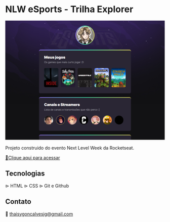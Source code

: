 # NLW eSports - Trilha Explorer

![preview](./.github/preview.png)

Projeto construido do evento Next Level Week da Rocketseat.

[🔗Clique aqui para acessar](https://wendersonvibes.github.io/nlw-esports-explorer-project/)

## Tecnologias

⊳ HTML
⊳ CSS
⊳ Git e Github

## Contato

💌 thaisygoncalvesjg@gmail.com
